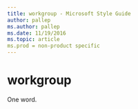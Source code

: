 ```yaml
---
title: workgroup - Microsoft Style Guide
author: pallep
ms.author: pallep
ms.date: 11/19/2016
ms.topic: article
ms.prod = non-product specific
---
```


# workgroup

One word.
